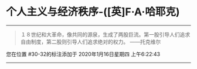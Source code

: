 # 个人主义与经济秩序-([英]F·A·哈耶克)

---

> １８世纪和大革命，像共同的源泉，生成了两股巨流。第一股引导人们追求自由制度，第二股则引导人们追求绝对的权力。 ——托克维尔

您在位置 #30-32的标注添加于 2020年1月16日星期四 上午6:22:43

---

